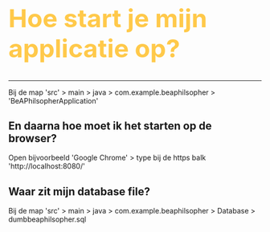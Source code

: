 <h1 style="color: #ffc94a; font-size: 50px;">Hoe start je mijn applicatie op?</h1>
<hr />
<p>Bij de map 'src' > main > java > com.example.beaphilsopher >  'BeAPhilsopherApplication'</p>
<h2>En daarna hoe moet ik het starten op de browser?</h2>

<p>Open bijvoorbeeld 'Google Chrome' > type bij de https balk 'http://localhost:8080/'</p>

<h2>Waar zit mijn database file?</h2>
<p>Bij de map 'src' > main > java > com.example.beaphilsopher > Database > dumbbeaphilsopher.sql</p>